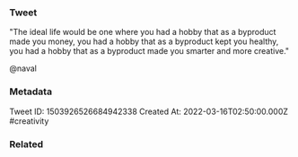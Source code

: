 ### Tweet
"The ideal life would be one where you had a hobby that as a byproduct made you money, you had a hobby that as a byproduct kept you healthy, you had a hobby that as a byproduct made you smarter and more creative."

@naval

### Metadata
Tweet ID: 1503926526684942338
Created At: 2022-03-16T02:50:00.000Z
#creativity 

### Related

